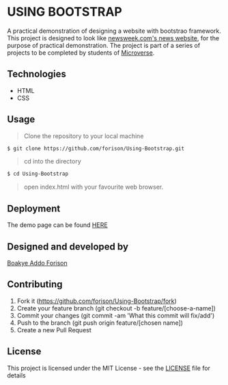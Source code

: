 # USING BOOTSTRAP

A practical demonstration of designing a website with bootstrao framework.
This project is designed to look like [newsweek.com's news website](https://www.newsweek.com/), for the purpose of practical demonstration.
The project is part of a series of projects to be completed by students of [Microverse](https://www.microverse.org/ "The Global School for Remote Software Developers!").

## Technologies

- HTML
- CSS

## Usage

> Clone the repository to your local machine

```sh
$ git clone https://github.com/forison/Using-Bootstrap.git
```

> cd into the directory

```sh
$ cd Using-Bootstrap
```

> open index.html with your favourite web browser.

## Deployment

The demo page can be found [HERE](https://raw.githack.com/forison/Using-Bootstrap/dev/index.html)

## Designed and developed by

[Boakye Addo Forison](https://github.com/Forison)

## Contributing

1. Fork it (https://github.com/forison/Using-Bootstrap/fork)
2. Create your feature branch (git checkout -b feature/[choose-a-name])
3. Commit your changes (git commit -am 'What this commit will fix/add')
4. Push to the branch (git push origin feature/[chosen name])
5. Create a new Pull Request

## License

This project is licensed under the MIT License - see the [LICENSE](./LICENSE.md) file for details